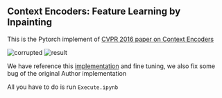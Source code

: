 ## Context Encoders: Feature Learning by Inpainting

This is the Pytorch implement of [CVPR 2016 paper on Context Encoders](http://cs.berkeley.edu/~pathak/context_encoder/)

![corrupted](https://github.com/BoyuanJiang/context_encoder_pytorch/blob/master/val_cropped_samples.png)
![result](https://github.com/BoyuanJiang/context_encoder_pytorch/blob/master/val_recon_samples.png)

We have reference this [implementation](https://github.com/BoyuanJiang/context_encoder_pytorch) and fine tuning, we also fix some bug of the original Author implementation

All you have to do is run `Execute.ipynb`

